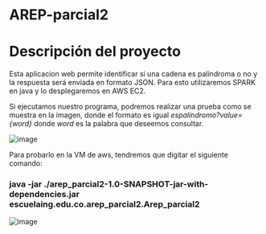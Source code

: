 # AREP-parcial2

# Descripción del proyecto

Esta aplicacion web permite identificar si una cadena es palindroma o no y la respuesta será enviada en formato JSON. Para esto utilizaremos SPARK en java y lo desplegaremos en AWS EC2.

Si ejecutamos nuestro programa, podremos realizar una prueba como se muestra en la imagen, donde el formato es igual *espalindromo?value={word}* donde *word* es la palabra que deseemos consultar.

![image](https://user-images.githubusercontent.com/46855679/198156471-a14ed42e-fab8-41b9-ac10-b42d2f1f82ba.png)


Para probarlo en la VM de aws, tendremos que digitar el siguiente comando:

### java -jar ./arep_parcial2-1.0-SNAPSHOT-jar-with-dependencies.jar escuelaing.edu.co.arep_parcial2.Arep_parcial2

![image](https://user-images.githubusercontent.com/46855679/198161765-4f8a1a50-7b6e-4ce1-b016-3afee98b4156.png)

